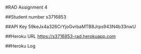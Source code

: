 #RAD Assignment 4

##Student number
s3716853

##API Key
59keJx4a326CrYjoGvrbaMTB8Jrps943N4b33nwU

##Heroku URL
https://s3716853-rad.herokuapp.com

##Heroku Log